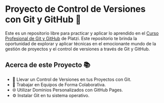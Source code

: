 # Proyecto de Control de Versiones con Git y GitHub 🚀

Este es un repositorio libre para practicar y aplicar lo aprendido en el [Curso Profesional de Git y GitHub](https://platzi.com/cursos/git-github/) de Platzi. Este repositorio te brinda la oportunidad de explorar y aplicar técnicas en el emocionante mundo de la gestión de proyectos y el control de versiones a través de Git y GitHub.

## Acerca de este Proyecto 📚

- 📝 Llevar un Control de Versiones en tus Proyectos con Git.
- 👥 Trabajar en Equipos de Forma Colaborativa.
- 🌐 Utilizar Dominios Personalizados con GitHub Pages.
- ⚙️ Instalar Git en tu sistema operativo.
